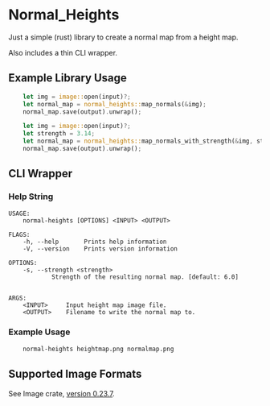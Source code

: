 Normal_Heights
==============

Just a simple (rust) library to create a normal map from a height map.

Also includes a thin CLI wrapper.

Example Library Usage
---------------------

```rust
    let img = image::open(input)?;
    let normal_map = normal_heights::map_normals(&img);
    normal_map.save(output).unwrap();
```

```rust
    let img = image::open(input)?;
    let strength = 3.14;
    let normal_map = normal_heights::map_normals_with_strength(&img, strength);
    normal_map.save(output).unwrap();
```

CLI Wrapper
-----------

### Help String

```
USAGE:
    normal-heights [OPTIONS] <INPUT> <OUTPUT>

FLAGS:
    -h, --help       Prints help information
    -V, --version    Prints version information

OPTIONS:
    -s, --strength <strength>
            Strength of the resulting normal map. [default: 6.0]


ARGS:
    <INPUT>     Input height map image file.
    <OUTPUT>    Filename to write the normal map to.
```

### Example Usage

```sh
    normal-heights heightmap.png normalmap.png
```

Supported Image Formats
-----------------------

See Image crate, [version 0.23.7](https://github.com/image-rs/image/tree/78568491ed6504c01cdbacbcfc87bd1c5d61fa52#21-supported-image-formats).
